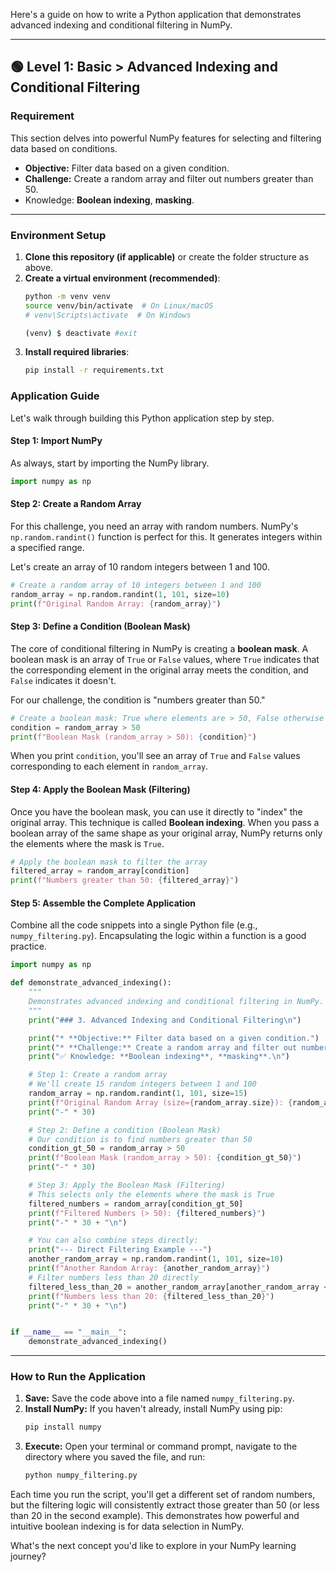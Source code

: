 Here's a guide on how to write a Python application that demonstrates advanced indexing and conditional filtering in NumPy.

-----

## 🟢 Level 1: Basic > Advanced Indexing and Conditional Filtering

### Requirement

This section delves into powerful NumPy features for selecting and filtering data based on conditions.

  * **Objective:** Filter data based on a given condition.
  * **Challenge:** Create a random array and filter out numbers greater than 50.
  *  Knowledge: **Boolean indexing**, **masking**.

-----
### Environment Setup

1.  **Clone this repository (if applicable)** or create the folder structure as above.
2.  **Create a virtual environment (recommended)**:
    ```bash
    python -m venv venv
    source venv/bin/activate  # On Linux/macOS
    # venv\Scripts\activate  # On Windows

    (venv) $ deactivate #exit
    ```
3.  **Install required libraries**:
    ```bash
    pip install -r requirements.txt
    ```

### **Application Guide**

Let's walk through building this Python application step by step.

#### **Step 1: Import NumPy**

As always, start by importing the NumPy library.

```python
import numpy as np
```

#### **Step 2: Create a Random Array**

For this challenge, you need an array with random numbers. NumPy's `np.random.randint()` function is perfect for this. It generates integers within a specified range.

Let's create an array of 10 random integers between 1 and 100.

```python
# Create a random array of 10 integers between 1 and 100
random_array = np.random.randint(1, 101, size=10)
print(f"Original Random Array: {random_array}")
```

#### **Step 3: Define a Condition (Boolean Mask)**

The core of conditional filtering in NumPy is creating a **boolean mask**. A boolean mask is an array of `True` or `False` values, where `True` indicates that the corresponding element in the original array meets the condition, and `False` indicates it doesn't.

For our challenge, the condition is "numbers greater than 50."

```python
# Create a boolean mask: True where elements are > 50, False otherwise
condition = random_array > 50
print(f"Boolean Mask (random_array > 50): {condition}")
```

When you print `condition`, you'll see an array of `True` and `False` values corresponding to each element in `random_array`.

#### **Step 4: Apply the Boolean Mask (Filtering)**

Once you have the boolean mask, you can use it directly to "index" the original array. This technique is called **Boolean indexing**. When you pass a boolean array of the same shape as your original array, NumPy returns only the elements where the mask is `True`.

```python
# Apply the boolean mask to filter the array
filtered_array = random_array[condition]
print(f"Numbers greater than 50: {filtered_array}")
```

#### **Step 5: Assemble the Complete Application**

Combine all the code snippets into a single Python file (e.g., `numpy_filtering.py`). Encapsulating the logic within a function is a good practice.

```python
import numpy as np

def demonstrate_advanced_indexing():
    """
    Demonstrates advanced indexing and conditional filtering in NumPy.
    """
    print("### 3. Advanced Indexing and Conditional Filtering\n")

    print("* **Objective:** Filter data based on a given condition.")
    print("* **Challenge:** Create a random array and filter out numbers greater than 50.")
    print("✅ Knowledge: **Boolean indexing**, **masking**.\n")

    # Step 1: Create a random array
    # We'll create 15 random integers between 1 and 100
    random_array = np.random.randint(1, 101, size=15)
    print(f"Original Random Array (size={random_array.size}): {random_array}")
    print("-" * 30)

    # Step 2: Define a condition (Boolean Mask)
    # Our condition is to find numbers greater than 50
    condition_gt_50 = random_array > 50
    print(f"Boolean Mask (random_array > 50): {condition_gt_50}")
    print("-" * 30)

    # Step 3: Apply the Boolean Mask (Filtering)
    # This selects only the elements where the mask is True
    filtered_numbers = random_array[condition_gt_50]
    print(f"Filtered Numbers (> 50): {filtered_numbers}")
    print("-" * 30 + "\n")

    # You can also combine steps directly:
    print("--- Direct Filtering Example ---")
    another_random_array = np.random.randint(1, 101, size=10)
    print(f"Another Random Array: {another_random_array}")
    # Filter numbers less than 20 directly
    filtered_less_than_20 = another_random_array[another_random_array < 20]
    print(f"Numbers less than 20: {filtered_less_than_20}")
    print("-" * 30 + "\n")


if __name__ == "__main__":
    demonstrate_advanced_indexing()
```

-----

### **How to Run the Application**

1.  **Save:** Save the code above into a file named `numpy_filtering.py`.
2.  **Install NumPy:** If you haven't already, install NumPy using pip:
    ```bash
    pip install numpy
    ```
3.  **Execute:** Open your terminal or command prompt, navigate to the directory where you saved the file, and run:
    ```bash
    python numpy_filtering.py
    ```

Each time you run the script, you'll get a different set of random numbers, but the filtering logic will consistently extract those greater than 50 (or less than 20 in the second example). This demonstrates how powerful and intuitive boolean indexing is for data selection in NumPy.

What's the next concept you'd like to explore in your NumPy learning journey?